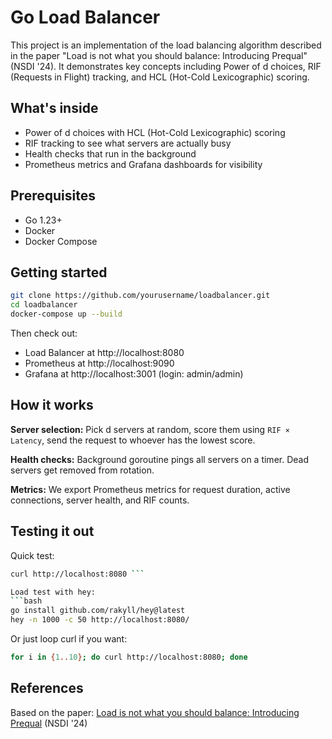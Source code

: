 # Go Load Balancer


This project is an implementation of the load balancing algorithm described in the paper "Load is not what you should balance: Introducing Prequal" (NSDI '24). It demonstrates key concepts
including Power of d choices, RIF (Requests in Flight) tracking, and HCL (Hot-Cold Lexicographic) scoring.

## What's inside

- Power of d choices with HCL (Hot-Cold Lexicographic) scoring
- RIF tracking to see what servers are actually busy
- Health checks that run in the background
- Prometheus metrics and Grafana dashboards for visibility

## Prerequisites

- Go 1.23+
- Docker
- Docker Compose

## Getting started

```bash
git clone https://github.com/yourusername/loadbalancer.git
cd loadbalancer
docker-compose up --build
```

Then check out:
- Load Balancer at http://localhost:8080
- Prometheus at http://localhost:9090
- Grafana at http://localhost:3001 (login: admin/admin)

## How it works

**Server selection:** Pick d servers at random, score them using `RIF × Latency`, send the request to whoever has the lowest score.

**Health checks:** Background goroutine pings all servers on a timer. Dead servers get removed from rotation.

**Metrics:** We export Prometheus metrics for request duration, active connections, server health, and RIF counts.

## Testing it out

Quick test:
```bash
curl http://localhost:8080 ```

Load test with hey:
```bash
go install github.com/rakyll/hey@latest
hey -n 1000 -c 50 http://localhost:8080/
```

Or just loop curl if you want:
```bash
for i in {1..10}; do curl http://localhost:8080; done
```

## References

Based on the paper: [Load is not what you should balance: Introducing Prequal](https://www.usenix.org/conference/nsdi24/presentation/wydrowski) (NSDI '24)
